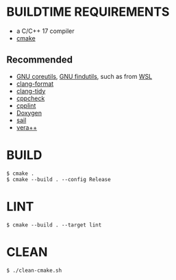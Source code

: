 # BUILDTIME REQUIREMENTS

* a C/C++ 17 compiler
* [cmake](https://cmake.org/)

## Recommended

* [GNU coreutils](https://www.gnu.org/software/coreutils/), [GNU findutils](https://www.gnu.org/software/findutils/), such as from [WSL](https://docs.microsoft.com/en-us/windows/wsl/install-win10)
* [clang-format](https://clang.llvm.org/docs/ClangFormat.html)
* [clang-tidy](https://clang.llvm.org/extra/clang-tidy/)
* [cppcheck](https://cppcheck.sourceforge.io/)
* [cpplint](https://pypi.org/project/cpplint/)
* [Doxygen](https://www.doxygen.nl/index.html)
* [sail](https://github.com/mcandre/sail)
* [vera++](https://bitbucket.org/verateam/vera/wiki/Home)

# BUILD

```console
$ cmake .
$ cmake --build . --config Release
```

# LINT

```console
$ cmake --build . --target lint
```

# CLEAN

```console
$ ./clean-cmake.sh
```
